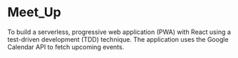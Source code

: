 # Meet_Up
To build a serverless, progressive web application (PWA) with React using a test-driven development (TDD) technique. The application uses the Google Calendar API to fetch upcoming events.
